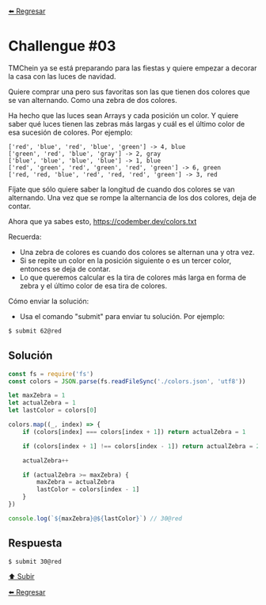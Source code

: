 [⬅️ Regresar](https://github.com/cosmoart/codember)

# Challengue #03

TMChein ya se está preparando para las fiestas y quiere empezar a decorar la casa con las luces de navidad.

Quiere comprar una pero sus favoritas son las que tienen dos colores que se van alternando. Como una zebra de dos colores.

Ha hecho que las luces sean Arrays y cada posición un color. Y quiere saber qué luces tienen las zebras más largas y cuál es el último color de esa sucesión de colores. Por ejemplo:

```
['red', 'blue', 'red', 'blue', 'green'] -> 4, blue
['green', 'red', 'blue', 'gray'] -> 2, gray
['blue', 'blue', 'blue', 'blue'] -> 1, blue
['red', 'green', 'red', 'green', 'red', 'green'] -> 6, green
['red, 'red, 'blue', 'red', 'red, 'red', 'green'] -> 3, red
```

Fíjate que sólo quiere saber la longitud de cuando dos colores se van alternando. Una vez que se rompe la alternancia de los dos colores, deja de contar.

Ahora que ya sabes esto, https://codember.dev/colors.txt

Recuerda:
- Una zebra de colores es cuando dos colores se alternan una y otra vez.
- Si se repite un color en la posición siguiente o es un tercer color, entonces se deja de contar.
- Lo que queremos calcular es la tira de colores más larga en forma de zebra y el último color de esa tira de colores.

Cómo enviar la solución:
- Usa el comando "submit" para enviar tu solución. Por ejemplo:

```bash
$ submit 62@red
```

## Solución

```js
const fs = require('fs')
const colors = JSON.parse(fs.readFileSync('./colors.json', 'utf8'))

let maxZebra = 1
let actualZebra = 1
let lastColor = colors[0]

colors.map((_, index) => {
	if (colors[index] === colors[index + 1]) return actualZebra = 1

	if (colors[index + 1] !== colors[index - 1]) return actualZebra = 2

	actualZebra++

	if (actualZebra >= maxZebra) {
		maxZebra = actualZebra
		lastColor = colors[index - 1]
	}
})

console.log(`${maxZebra}@${lastColor}`) // 30@red
```

## Respuesta

```bash
$ submit 30@red
```

[⬆️ Subir](#challengue-01)

[⬅️ Regresar](https://github.com/cosmoart/codember)
